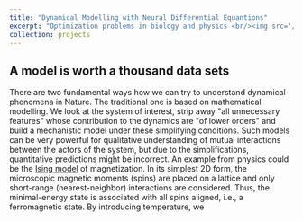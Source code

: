 ```yaml
---
title: "Dynamical Modelling with Neural Differential Equantions"
excerpt: "Optimization problems in biology and physics <br/><img src='/images/method_control.png'>"
collection: projects
---
```


## A model is worth a thousand data sets


There are two fundamental ways how we can try to understand  dynamical phenomena in Nature. The traditional one is based on mathematical modelling. We look at the system of interest, strip away "all unnecessary features" whose contribution to the dynamics are "of lower orders" and build a mechanistic model under these simplifying conditions. Such models can be very powerful for qualitative understanding of mutual interactions between the actors of the system, but due to the simplifications, quantitative predictions might be incorrect. An example from physics could be the [Ising model](https://en.wikipedia.org/wiki/Ising_model) of magnetization. In its simplest 2D form, the microscopic magnetic moments (spins) are placed on a lattice and only short-range (nearest-neighbor) interactions are considered. Thus, the minimal-energy state is associated with all spins aligned, i.e., a ferromagnetic state. By introducing temperature, we  